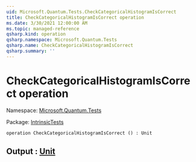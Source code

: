 ```yaml
---
uid: Microsoft.Quantum.Tests.CheckCategoricalHistogramIsCorrect
title: CheckCategoricalHistogramIsCorrect operation
ms.date: 3/30/2021 12:00:00 AM
ms.topic: managed-reference
qsharp.kind: operation
qsharp.namespace: Microsoft.Quantum.Tests
qsharp.name: CheckCategoricalHistogramIsCorrect
qsharp.summary: ''
---
```


# CheckCategoricalHistogramIsCorrect operation

Namespace: [Microsoft.Quantum.Tests](xref:Microsoft.Quantum.Tests)

Package: [IntrinsicTests](https://nuget.org/packages/IntrinsicTests)




```qsharp
operation CheckCategoricalHistogramIsCorrect () : Unit
```


## Output : [Unit](xref:microsoft.quantum.lang-ref.unit)

